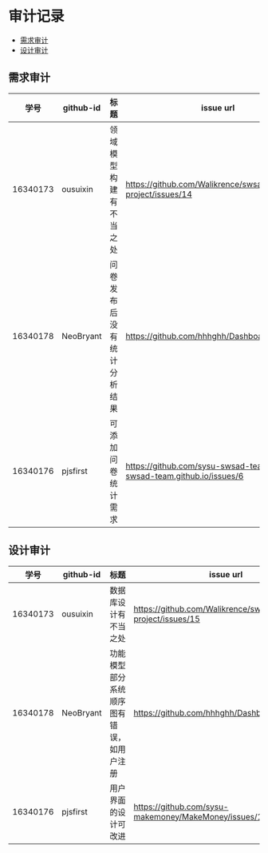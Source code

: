 # 审计记录

- [需求审计](#需求审计)
- [设计审计](#设计审计)



## 需求审计

|   学号   | github-id | 标题                       | issue url                                                    |
| :------: | --------- | -------------------------- | ------------------------------------------------------------ |
| 16340173 | ousuixin  | 领域模型构建有不当之处     | <https://github.com/Walikrence/swsad-project/issues/14>      |
| 16340178 | NeoBryant | 问卷发布后没有统计分析结果 | <https://github.com/hhhghh/Dashboard/issues/11>              |
| 16340176 | pjsfirst  | 可添加问卷统计需求         | <https://github.com/sysu-swsad-team/sysu-swsad-team.github.io/issues/6> |

## 设计审计

|   学号   | github-id | 标题                                     | issue url                                               |
| :------: | --------- | ---------------------------------------- | ------------------------------------------------------- |
| 16340173 | ousuixin  | 数据库设计有不当之处                     | <https://github.com/Walikrence/swsad-project/issues/15> |
| 16340178 | NeoBryant | 功能模型部分系统顺序图有错误，如用户注册 | <https://github.com/hhhghh/Dashboard/issues/10>         |
| 16340176 | pjsfirst  | 用户界面的设计可改进                     | <https://github.com/sysu-makemoney/MakeMoney/issues/1>  |

